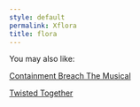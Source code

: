 ```yaml
---
style: default
permalink: Xflora
title: flora
---
```

You may also like:

[Containment Breach The Musical](http://scp-wiki.net/containment-breach-the-musical)

[Twisted Together](http://scp-wiki.net/twisted-together)
